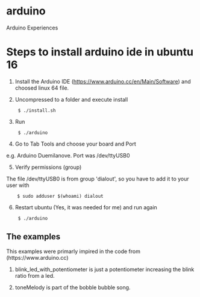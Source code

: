 # arduino
Arduino Experiences

<h1>Steps to install arduino ide in ubuntu 16</h1>

1. Install the Arduino IDE (https://www.arduino.cc/en/Main/Software) and choosed linux 64 file. 

2. Uncompressed to a folder and execute install

        $ ./install.sh
    
3. Run

        $ ./arduino

4. Go to Tab Tools and choose your board and Port

e.g. Arduino Duemilanove. Port was /dev/ttyUSB0

5. Verify permissions (group)

The file /dev/ttyUSB0 is from group 'dialout', so you have to add it to your user with

        $ sudo adduser $(whoami) dialout

6. Restart ubuntu (Yes, it was needed for me) and run again

        $ ./arduino


<h2>The examples</h2>
<p>This examples were primarly impired in the code from (https://www.arduino.cc)</p>

1. blink_led_with_potentiometer is just a potentiometer increasing the blink ratio from a led.

2. toneMelody is part of the bobble bubble song.
